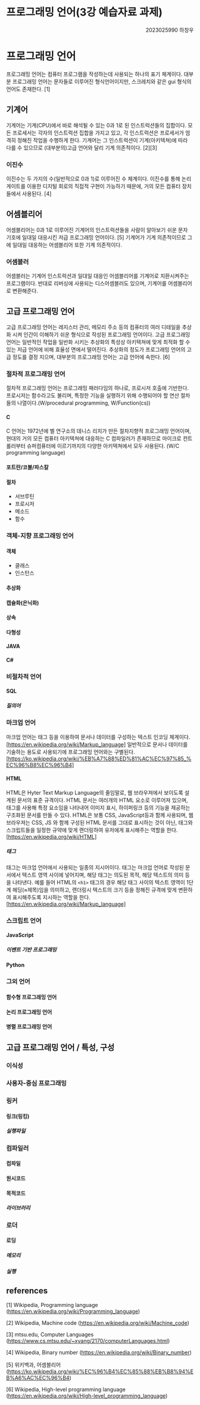 # 프로그래밍 언어(3강 예습자료 과제)
<span style="display: inline-block; width: 100%; text-align: right;">2023025990 하창우</span>

# **프로그래밍 언어**
프로그래밍 언어는 컴퓨터 프로그램을 작성하는데 사용되는 하나의 표기 체계이다.
대부분 프로그래밍 언어는 문자들로 이루어진 형식언어이지만, 스크레치와 같은 gui 형식의 언어도 존재한다. [1]

## **기계어**
기계어는 기계(CPU)에서 바로 해석될 수 있는 0과 1로 된 인스트럭션들의 집합이다. 모든 프로세서는 각자의 인스트럭션 집합을 가지고 있고, 각 인스트럭션은 프로세서가 엄격히 정해진 작업을 수행하게 한다.
기계어는 그 인스트럭션이 기계(아키텍쳐)에 따라 다를 수 있으므로 (대부분의)고급 언어와 달리 기계 의존적이다. [2][3]

### **이진수**
이진수는 두 가지의 수(일반적으로 0과 1)로 이루어진 수 체계이다.
이진수를 통해 논리 게이트를 이용한 디지털 회로의 직접적 구현이 가능하기 때문에, 거의 모든 컴퓨터 장치들에서 사용된다. [4]

## **어셈블리어**
어셈블리어는 0과 1로 이루어진 기계어의 인스트럭션들을 사람이 알아보기 쉬운 문자 기호에 일대일 대응시킨 저급 프로그래밍 언어이다. [5]
기계어가 기계 의존적이므로 그에 일대일 대응하는 어셈블리어 또한 기계 의존적이다.

### **어셈블러**
어셈블러는 기계어 인스트럭션과 일대일 대응인 어셈블리어를 기계어로 치환시켜주는 프로그램이다. 반대로 리버싱에 사용되는 디스어셈블러도 있으며, 기계어를 어셈블리어로 변환해준다.

## **고급 프로그래밍 언어**
고급 프로그래밍 언어는 레지스터 관리, 메모리 주소 등의 컴퓨터의 여러 디테일을 추상화 시켜 인간이 이해하기 쉬운 형식으로 작성된 프로그래밍 언어이다.
고급 프로그래밍 언어는 일반적인 작업을 일반화 시키는 추상화의 특성상 아키텍쳐에 맞게 최적화 할 수 있는 저급 언어에 비해 효율성 면에서 떨어진다.
추상화의 정도가 프로그래밍 언어의 고급 정도를 결정 지으며, 대부분의 프로그래밍 언어는 고급 언어에 속한다. [6]

### **절차적 프로그래밍 언어**
절차적 프로그래밍 언어는 프로그래밍 패러다임의 하나로, 프로시저 호출에 기반한다. 프로시저는 함수라고도 불리며, 특정한 기능을 실행하기 위해 수행되어야 할 연산 절차들의 나열이다.(W/procedural programming, W/Function(cs))


#### **C**
C 언어는 1972년에 벨 연구소의 데니스 리치가 만든 절차지향적 프로그래밍 언어이며, 현대의 거의 모든 컴퓨터 아키텍쳐에 대응하는 C 컴파일러가 존재하므로 마이크로 컨트롤러부터 슈퍼컴퓨터에 이르기까지의 다양한 아키텍쳐에서 모두 사용된다. (W/C programming language)

#### **포트란/코볼/파스칼**
#### **절차**
- 서브루틴
- 프로시저
- 메소드
- 함수

### **객체-지향 프로그래밍 언어**
#### **객체**
- 클래스
- 인스턴스
#### **추상화**
#### **캡슐화(은닉화)**
#### **상속**
#### **다형성**
#### **JAVA**
#### **C#**

### **비절차적 언어**
#### **SQL**
##### **질의어**

### **마크업 언어**
마크업 언어는 태그 등을 이용하여 문서나 데이터를 구성하는 텍스트 인코딩 체계이다.[https://en.wikipedia.org/wiki/Markup_language]
일반적으로 문서나 데이터를 기술하는 용도로 사용되기에 프로그래밍 언어와는 구별된다.[https://ko.wikipedia.org/wiki/%EB%A7%88%ED%81%AC%EC%97%85_%EC%96%B8%EC%96%B4]

#### **HTML**
HTML은 Hyter Text Markup Language의 줄임말로, 웹 브라우져에서 보이도록 설계된 문서의 표준 규격이다.
HTML 문서는 여러개의 HTML 요소로 이루어져 있으며, 태그를 사용해 특정 요소임을 나타내어 이미지 표시, 하이퍼링크 등의 기능을 제공하는 구조화된 문서를 만들 수 있다.
HTML은 보통 CSS, JavaScript등과 함께 사용되며, 웹 브라우져는 CSS, JS 와 함께 구성된 HTML 문서를 그대로 표시하는 것이 아닌, 태그와 스크립트들을 일정한 규약에 맞게 랜더링하여 유저에게 표시해주는 역할을 한다. [https://en.wikipedia.org/wiki/HTML]

##### **태그**
태그는 마크업 언어에서 사용되는 일종의 지시어이다.
태그는 마크업 언어로 작성된 문서에서 텍스트 영역 사이에 넣어지며, 해당 태그는 의도된 목적, 해당 텍스트의 의미 등을 나타낸다.
예를 들어 HTML의 `<h1>` 태그의 경우 해당 태그 사이의 텍스트 영역이 1단계 헤딩(≈제목)임을 의미하고, 랜더링시 텍스트의 크기 등을 정해진 규격에 맞게 변환하여 표시해주도록 지시하는 역할을 한다. [https://en.wikipedia.org/wiki/Markup_language]

### **스크립트 언어**


#### **JavaScript**
##### **이벤트 기반 프로그래밍**
#### **Python**

### **그외 언어**
#### **함수형 프로그래밍 언어**
#### **논리 프로그래밍 언어**
#### **병렬 프로그래밍 언어**

## **고급 프로그래밍 언어 / 특성, 구성**
### **이식성**
### **사용자-중심 프로그래밍**
### **링커**
#### **링크(링킹)**
##### **실행파일**
### **컴파일러**
#### **컴파일**
#### **원시코드**
#### **목적코드**
##### **라이브러리**
### **로더**
#### **로딩**
##### **메모리**
##### **실행**

## references
[1] Wikipedia, Programming language
(https://en.wikipedia.org/wiki/Programming_language)

[2] Wikipedia, Machine code
(https://en.wikipedia.org/wiki/Machine_code)

[3] mtsu.edu, Computer Languages
(https://www.cs.mtsu.edu/~xyang/2170/computerLanguages.html)

[4] Wikipedia, Binary number
(https://en.wikipedia.org/wiki/Binary_number)

[5] 위키백과, 어셈블리어
(https://ko.wikipedia.org/wiki/%EC%96%B4%EC%85%88%EB%B8%94%EB%A6%AC%EC%96%B4)

[6] Wikipedia, High-level programming language
(https://en.wikipedia.org/wiki/High-level_programming_language)

